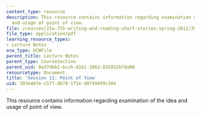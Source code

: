 ```yaml
---
content_type: resource
description: This resource contains information regarding examination of the idea
  and usage of point of view.
file: /courses/21w-755-writing-and-reading-short-stories-spring-2012/393e467ec577db781f2ed8f49499c304_MIT21W_755S12_ses11.pdf
file_type: application/pdf
learning_resource_types:
- Lecture Notes
ocw_type: OCWFile
parent_title: Lecture Notes
parent_type: CourseSection
parent_uid: 0a37dbb1-bccb-81b1-2862-835832b7da00
resourcetype: Document
title: 'Session 11: Point of View'
uid: 393e467e-c577-db78-1f2e-d8f49499c304
---
```

This resource contains information regarding examination of the idea and usage of point of view.

